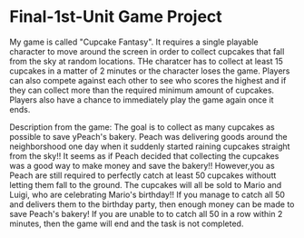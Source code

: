 # Final-1st-Unit Game Project

My game is called "Cupcake Fantasy". It requires a single playable character to move around the screen in order to collect cupcakes that fall from the sky at random locations. THe charatcer has to collect at least 15 cupcakes in a matter of 2 minutes or the character loses the game. Players can also compete against each other to see who scores the highest and if they can collect more than the required minimum amount of cupcakes. Players also have a chance to immediately play the game again once it ends.

Description from the game: The goal is to collect as many cupcakes as possible to save yPeach's bakery. Peach was delivering goods around the neighborshood one day when it suddenly started raining cupcakes straight from the sky!! 
        It seems as if Peach decided that collecting the cupcakes was a good way to make money and save the bakery!! However,you as Peach are still required to perfectly catch at
        least 50 cupcakes withoutt letting them fall to the ground. 
        The cupcakes will all be sold to Mario and Luigi, who are celebrating Mario's birthday!! If you manage to catch all 50 and 
        delivers them to the birthday party,
        then enough money can be made to save Peach's bakery! If you are unable to to catch all 50 in a row within 2 minutes, 
        then the game will end and the task is not completed.

